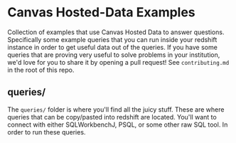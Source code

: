 # Canvas Hosted-Data Examples #

Collection of examples that use Canvas Hosted Data to answer questions. Specifically some example
queries that you can run inside your redshift instance in order to get useful data out of the queries.
If you have some queries that are proving very useful to solve problems in your institution, we'd love
for you to share it by opening a pull request! See `contributing.md` in the root of this repo.

## queries/ ##

The `queries/` folder is where you'll find all the juicy stuff. These are where queries that can be
copy/pasted into redshift are located. You'll want to connect with either SQLWorkbenchJ, PSQL, or some
other raw SQL tool. In order to run these queries.
